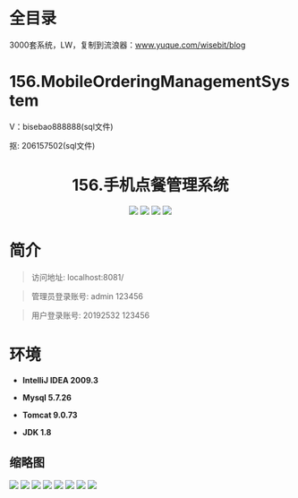 # 全目录

3000套系统，LW，复制到流浪器：www.yuque.com/wisebit/blog

# 156.MobileOrderingManagementSystem

<p>V：bisebao888888(sql文件)</p>
<p>抠: 206157502(sql文件)</p>

<p><h1 align="center">156.手机点餐管理系统</h1></p>


<p align="center">
	<img src="https://img.shields.io/badge/jdk-1.8-orange.svg"/>
    <img src="https://img.shields.io/badge/springboot-5.x-lightgrey.svg"/>
    <img src="https://img.shields.io/badge/maven-3.x-blue.svg"/>
    <img src="https://img.shields.io/badge/jsp-5.x-yellow.svg"/>
</p>

# 简介
>
> 

>访问地址: localhost:8081/

>管理员登录账号: admin  123456

>用户登录账号: 20192532  123456 


# 环境

- <b>IntelliJ IDEA 2009.3</b>

- <b>Mysql 5.7.26</b>

- <b>Tomcat 9.0.73</b>

- <b>JDK 1.8</b>




## 缩略图


![](https://bitwise.oss-cn-heyuan.aliyuncs.com/2024/9/10/3ab51b08-f0a4-472a-8f6b-214637abb9aa.png)
![](https://bitwise.oss-cn-heyuan.aliyuncs.com/2024/9/10/8673704c-f6d8-49fd-a048-7f5fc630f802.png)
![](https://bitwise.oss-cn-heyuan.aliyuncs.com/2024/9/10/1e147d21-d05b-4fd4-be53-a2cdfbe21193.png)
![](https://bitwise.oss-cn-heyuan.aliyuncs.com/2024/9/10/5d753d58-215b-42cd-ab6a-4a0d95039681.png)
![](https://bitwise.oss-cn-heyuan.aliyuncs.com/2024/9/10/797e7ca5-a5e8-472d-b9b1-0b9254fc98d0.png)
![](https://bitwise.oss-cn-heyuan.aliyuncs.com/2024/9/10/208c718a-0bfb-4cbd-bc94-504cfe677de4.png)
![](https://bitwise.oss-cn-heyuan.aliyuncs.com/2024/9/10/72e6c619-928c-4ffa-918d-12f05b191d96.png)
![](https://bitwise.oss-cn-heyuan.aliyuncs.com/2024/9/10/6e8c272b-e32e-4f77-8d45-60af453bb68a.png)



